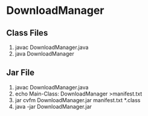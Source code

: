 # DownloadManager

## Class Files
1.  javac DownloadManager.java
2.  java DownloadManager


## Jar File
1.  javac DownloadManager.java
2.  echo Main-Class: DownloadManager >manifest.txt
3.  jar cvfm DownloadManager.jar manifest.txt *.class
4.  java -jar DownloadManager.jar
